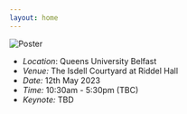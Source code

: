 ```yaml
---
layout: home
---
```

![Poster](assets/images/VIBE2023_main.png)

- *Location*: Queens University Belfast
- *Venue:* The Isdell Courtyard at Riddel Hall
- *Date:* 12th May 2023 
- *Time:* 10:30am - 5:30pm (TBC)
- *Keynote:* TBD 

